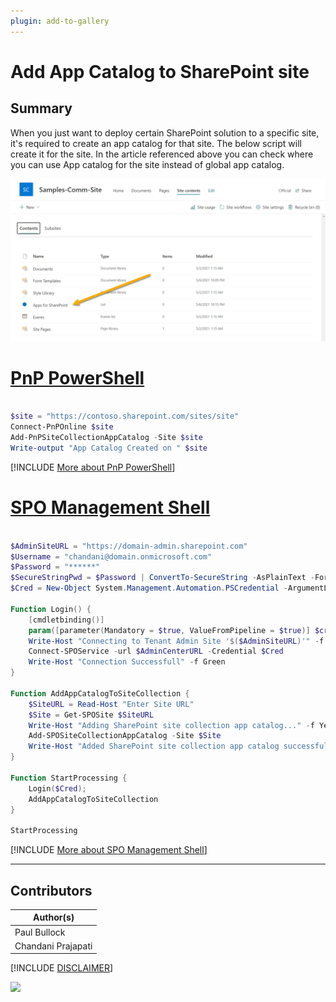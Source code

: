 ```yaml
---
plugin: add-to-gallery
---
```


# Add App Catalog to SharePoint site

## Summary

When you just want to deploy certain SharePoint solution to a specific site, it's required to create an app catalog for that site. The below script will create it for the site. In the article referenced above you can check where you can use App catalog for the site instead of global app catalog.

![Example Screenshot](assets/example.png)

# [PnP PowerShell](#tab/pnpps)

```powershell

$site = "https://contoso.sharepoint.com/sites/site"
Connect-PnPOnline $site
Add-PnPSiteCollectionAppCatalog -Site $site
Write-output "App Catalog Created on " $site

```
[!INCLUDE [More about PnP PowerShell](../../docfx/includes/MORE-PNPPS.md)]

# [SPO Management Shell](#tab/spoms-ps)

```powershell

$AdminSiteURL = "https://domain-admin.sharepoint.com"
$Username = "chandani@domain.onmicrosoft.com"
$Password = "******"
$SecureStringPwd = $Password | ConvertTo-SecureString -AsPlainText -Force 
$Cred = New-Object System.Management.Automation.PSCredential -ArgumentList $Username, $SecureStringPwd

Function Login() {
    [cmdletbinding()]
    param([parameter(Mandatory = $true, ValueFromPipeline = $true)] $creds)
    Write-Host "Connecting to Tenant Admin Site '$($AdminSiteURL)'" -f Yellow   
    Connect-SPOService -url $AdminCenterURL -Credential $Cred
    Write-Host "Connection Successfull" -f Green 
}

Function AddAppCatalogToSiteCollection {
    $SiteURL = Read-Host "Enter Site URL"
    $Site = Get-SPOSite $SiteURL 
    Write-Host "Adding SharePoint site collection app catalog..." -f Yellow
    Add-SPOSiteCollectionAppCatalog -Site $Site
    Write-Host "Added SharePoint site collection app catalog successfully..." -f Green
}

Function StartProcessing {
    Login($Cred);
    AddAppCatalogToSiteCollection
}

StartProcessing

```
[!INCLUDE [More about SPO Management Shell](../../docfx/includes/MORE-SPOMS.md)]
***

## Contributors

| Author(s) |
|-----------|
| Paul Bullock |
| Chandani Prajapati |

[!INCLUDE [DISCLAIMER](../../docfx/includes/DISCLAIMER.md)]

<img src="https://m365-visitor-stats.azurewebsites.net/script-samples/scripts/add-app-catalogue-to-sp-site" aria-hidden="true" />
